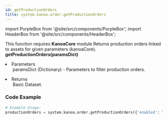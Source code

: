 ```yaml
---
id: getProductionOrders
title: system.kanoa.order.getProductionOrders
---
```


import PurpleBox from '@site/src/components/PurpleBox';
import HeaderBox from '@site/src/components/HeaderBox';

<PurpleBox>This function requires <b>KanoaCore</b> module</PurpleBox>
<HeaderBox header="Description">Returns production orders linked to assets for given parameters (kanoaCore).</HeaderBox>
<HeaderBox header="Syntax">
    <b>getProductionOrders(paramsDict)</b>
    <li>Parameters <br />
        <ul>paramsDict (Dictionary) - Parameters to filter production orders.</ul>
    </li>
    <li>Returns <br />
        <ul>Basic Dataset.</ul>
    </li>
</HeaderBox>

### Code Example

```python
# Example Usage:
productionOrders = system.kanoa.order.getProductionOrders({'enabled': True, 'assetPath': 'Kanoa Industries%', ...})

